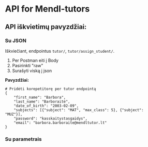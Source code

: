 # API for Mendl-tutors

## API iškvietimų pavyzdžiai:

### Su JSON

Iškviečiant, endpointus `tutor/`, `tutor/assign_student/`.

1. Per Postman eiti į Body
2. Pasirinkti "raw"
3. Surašyti viską į json

**Pavyzdžiai:**

```
# Pridėti korepetitorę per tutor endpointą
{
    "first_name": "Barbora",
    "last_name": "Barboraitė",
    "date_of_birth": "2003-02-09",
    "subjects": [{"subject": "MAT", "max_class": 5}, {"subject": "MUZ"}],
    "password": "kasskaitystasgaidys",
    "email": "barbora.barboraite@mendltutor.lt"
}
```

### Su parametrais